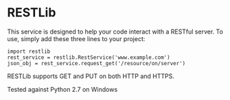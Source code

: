# RESTLib

This service is designed to help your code interact with a RESTful server.
To use, simply add these three lines to your project:

    import restlib
    rest_service = restlib.RestService('www.example.com')
    json_obj = rest_service.request_get('/resource/on/server')

RESTLib supports GET and PUT on both HTTP and HTTPS.

Tested against Python 2.7 on Windows
